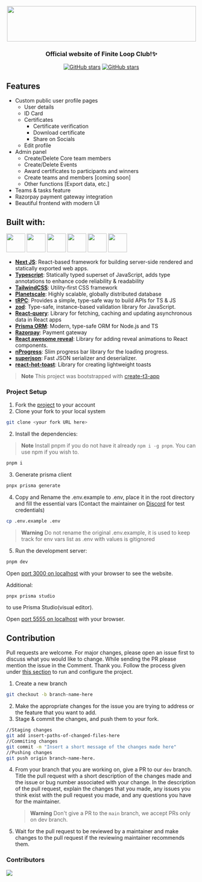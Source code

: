<p align="center">
<img src="https://res.cloudinary.com/dpfpk49oa/image/upload/v1661426779/logo1_gyjvor.png" width="501" height="94">
<h3 align="center">Official website of Finite Loop Club!✨️</h3>
</p>

<p align="center">
<a href="https://github.com/FiniteLoop-NMAMIT/flc-website/stargazers"><img alt="GitHub stars" src="https://img.shields.io/github/stars/FiniteLoop-NMAMIT/flc-website"></a>
<a href="https://github.com/FiniteLoop-NMAMIT/flc-website/"><img alt="GitHub stars" src="https://img.shields.io/github/last-commit/FiniteLoop-NMAMIT/flc-website"></a>
</p>

## Features

- Custom public user profile pages
  - User details
  - ID Card
  - Certificates
    - Certificate verification
    - Download certificate
    - Share on Socials
  - Edit profile
- Admin panel
  - Create/Delete Core team members
  - Create/Delete Events
  - Award certificates to participants and winners
  - Create teams and members [coming soon]
  - Other functions [Export data, etc.]
- Teams & tasks feature
- Razorpay payment gateway integration
- Beautiful frontend with modern UI

## Built with:

<p align="left">
<img src="https://ui-lib.com/blog/wp-content/uploads/2021/12/nextjs-boilerplate-logo.png" height="50px">
<img src="https://upload.wikimedia.org/wikipedia/commons/thumb/4/4c/Typescript_logo_2020.svg/1024px-Typescript_logo_2020.svg.png?20221110153201" height="50px">
<img src="https://www.svgrepo.com/show/374118/tailwind.svg" height="50px">
<img src="https://pbs.twimg.com/profile_images/1504919223168077836/RSsCSpKf_400x400.jpg" height="50px">
<img src="https://trpc.io/img/logo.svg" height="50px">
<img src="https://www.svgrepo.com/show/374002/prisma.svg" height="50px">
</p>

- [**Next JS**](https://nextjs.org/): React-based framework for building server-side rendered and statically exported web apps.
- [**Typescript**](https://www.typescriptlang.org/): Statically typed superset of JavaScript, adds type annotations to enhance code reliability & readability
- [**TailwindCSS**](https://tailwindcss.com/): Utility-first CSS framework
- [**Planetscale**](https://planetscale.com/): Highly scalable, globally distributed database
- [**tRPC**](https://trpc.io/): Provides a simple, type-safe way to build APIs for TS & JS
- [**zod**](https://zod.dev/): Type-safe, instance-based validation library for JavaScript.
- [**React-query**](https://tanstack.com/query/latest): Library for fetching, caching and updating asynchronous data in React apps
- [**Prisma ORM**](https://www.prisma.io/): Modern, type-safe ORM for Node.js and TS
- [**Razorpay**](https://razorpay.com/): Payment gateway
- [**React awesome reveal**](https://react-awesome-reveal.morello.dev/): Library for adding reveal animations to React components.
- [**nProgress**](https://rstacruz.github.io/nprogress/): Slim progress bar library for the loading progress.
- [**superjson**](https://github.com/blitz-js/superjson): Fast JSON serializer and deserializer.
- [**react-hot-toast**](https://react-hot-toast.com/): Library for creating lightweight toasts
> **Note**
> This project was bootstrapped with [create-t3-app](https://create.t3.gg/)

### Project Setup

1. Fork the [project](https://github.com/FiniteLoop-NMAMIT/flc-website) to your account
2. Clone your fork to your local system

```bash
git clone <your fork URL here>
```

2. Install the dependencies:
> **Note**
> Install pnpm if you do not have it already `npm i -g pnpm`. You can use npm if you wish to.

```bash
pnpm i
```

3. Generate prisma client

```bash
pnpx prisma generate
```

4. Copy and Rename the .env.example to .env, place it in the root directory and fill the essential vars (Contact the maintainer on [Discord](https://www.discord.com/users/hashclan#4890) for test credentials)

```bash
cp .env.example .env
```

> **Warning**
> Do not rename the original .env.example, it is used to keep track for env vars list as .env with values is gitignored

5. Run the development server:

```bash
pnpm dev
```

Open [port 3000 on localhost](http://localhost:3000) with your browser to see the website.

Additional:

```bash
pnpx prisma studio
```

to use Prisma Studio(visual editor).

Open [port 5555 on localhost](http://localhost:5555) with your browser.

## Contribution
Pull requests are welcome. For major changes, please open an issue first to discuss what you would like to change. While sending the PR please mention the issue in the Comment. Thank you. Follow the process given under [this section](#running-the-project) to run and configure the project.

1. Create a new branch

```bash
git checkout -b branch-name-here
```

2. Make the appropriate changes for the issue you are trying to address or the feature that you want to add.
3. Stage & commit the changes, and push them to your fork.

```bash
//Staging changes
git add insert-paths-of-changed-files-here
//Commiting changes
git commit -m "Insert a short message of the changes made here"
//Pushing changes
git push origin branch-name-here.
```

4. From your branch that you are working on, give a PR to our `dev` branch.
   Title the pull request with a short description of the changes made and the issue or bug number associated with your change. In the description of the pull request, explain the changes that you made, any issues you think exist with the pull request you made, and any questions you have for the maintainer.
   > **Warning**
   > Don't give a PR to the `main` branch, we accept PRs only on dev branch.
5. Wait for the pull request to be reviewed by a maintainer and make changes to the pull request if the reviewing maintainer recommends them.

### Contributors

<a href="https://github.com/FiniteLoop-NMAMIT/flc-website/graphs/contributors">
  <img src="https://contrib.rocks/image?repo=FiniteLoop-NMAMIT/flc-website" />
</a>
